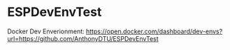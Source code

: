 # ESPDevEnvTest

Docker Dev Enverionment: 
https://open.docker.com/dashboard/dev-envs?url=https://github.com/AnthonyDTU/ESPDevEnvTest
